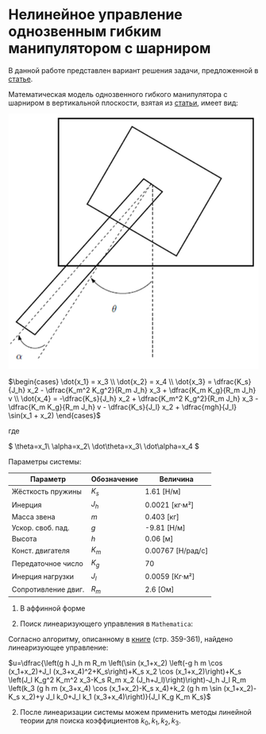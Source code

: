 # Нелинейное управление однозвенным гибким манипулятором с шарниром

В данной работе представлен вариант решения задачи, предложенной в [статье](https://github.com/LeoKhariton/nonlinear-control-of-flexible-joint-robotic-arm/blob/main/Modeling%20and%20Nonlinear%20Control%20of%20a%20Single-link%20Flexible%20Joint.pdf).

Математическая модель однозвенного гибкого манипулятора с шарниром в вертикальной плоскости, взятая из [статьи](https://github.com/LeoKhariton/nonlinear-control-of-flexible-joint-robotic-arm/blob/main/Modeling%20and%20Nonlinear%20Control%20of%20a%20Single-link%20Flexible%20Joint.pdf), имеет вид:

![alt text](image.png)

$\begin{cases}
\dot{x_1} = x_3 \\
\dot{x_2} = x_4 \\
\dot{x_3} = \dfrac{K_s}{J_h} x_2 - \dfrac{K_m^2 K_g^2}{R_m J_h} x_3 + \dfrac{K_m K_g}{R_m J_h} v \\
\dot{x_4} = -\dfrac{K_s}{J_h} x_2 + \dfrac{K_m^2 K_g^2}{R_m J_h} x_3 - \dfrac{K_m K_g}{R_m J_h} v - \dfrac{K_s}{J_l} x_2 + \dfrac{mgh}{J_l} \sin(x_1 + x_2)
\end{cases}$

где

$
\theta=x_1\\
\alpha=x_2\\
\dot\theta=x_3\\
\dot\alpha=x_4
$

Параметры системы:

| Параметр | Обозначение | Величина |
|---|---|---|
| Жёсткость пружины | $K_s$ | 1.61 [Н/м] |
| Инерция | $J_h$ | 0.0021 [кг·м²] |
| Масса звена | $m$ | 0.403 [кг] |
| Ускор. своб. пад. | $g$ | -9.81 [Н/м] |
| Высота | $h$ | 0.06 [м] |
| Конст. двигателя | $K_m$ | 0.00767 [Н/рад/с] |
| Передаточное число | $K_g$ | 70 |
| Инерция нагрузки | $J_l$ | 0.0059 [Кг·м²] |
| Сопротивление двиг. | $R_m$ | 2.6 [Ом] |

1. В аффинной форме



1. Поиск линеаризующего управления в `Mathematica`:

Согласно алгоритму, описанному в [книге](https://github.com/LeoKhariton/nonlinear-control-of-flexible-joint-robotic-arm/blob/main/Б.Т.%20Поляк%20М.В.%20Хлебников%20Л.Б.%20Рапопорт.%20Математическая%20теория%20автоматического%20управления.pdf) (стр. 359-361), найдено линеаризующее управление:

$u=\dfrac{\left(g h J_h m R_m \left(\sin (x_1+x_2) \left(-g h m \cos (x_1+x_2)+J_l (x_3+x_4)^2+K_s\right)+K_s x_2 \cos (x_1+x_2)\right)+K_s \left(J_l K_g^2 K_m^2 x_3-K_s R_m x_2 (J_h+J_l)\right)\right)-J_h J_l R_m \left(k_3 (g h m (x_3+x_4) \cos (x_1+x_2)-K_s x_4)+k_2 (g h m \sin (x_1+x_2)-K_s x_2)+y J_l k_0+J_l k_1 (x_3+x_4)\right)}{J_l K_g K_m K_s}$

2. После линеаризации системы можем применить методы линейной теории для поиска коэффициентов $k_0,k_1,k_2,k_3$.
